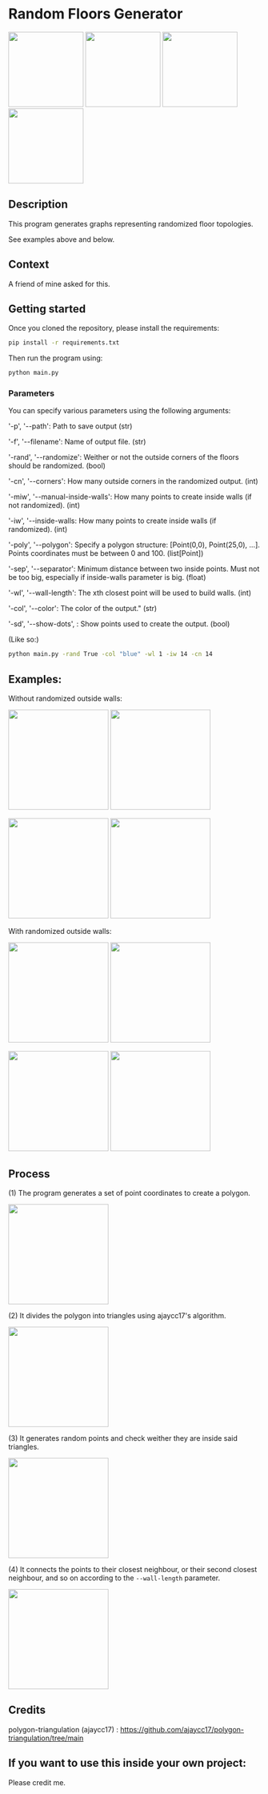 # Random Floors Generator

<p>
  <img src="https://github.com/EmaCerez/RandFloor_Generator/assets/114211762/856714c0-062f-4bc5-adb1-116fc82594d2" width="150">
  <img src="https://github.com/EmaCerez/RandFloor_Generator/assets/114211762/11c2bb43-1721-40b2-af28-7ac8fcf167c3" width="150">
  <img src="https://github.com/EmaCerez/RandFloor_Generator/assets/114211762/34dafae5-cdaa-4054-a24d-17c38f09aba0" width="150">
  <img src="https://github.com/EmaCerez/RandFloor_Generator/assets/114211762/a309c9b6-5ad7-4f32-a062-8026595fb870" width="150">
</p>

## Description

This program generates graphs representing randomized floor topologies.

See examples above and below.

## Context

A friend of mine asked for this.

## Getting started

Once you cloned the repository, please install the requirements:

```bash
pip install -r requirements.txt
```

Then run the program using:

```bash
python main.py
```

### Parameters

You can specify various parameters using the following arguments:

'-p', '--path': Path to save output (str)

'-f', '--filename': Name of output file. (str)

'-rand', '--randomize': Weither or not the outside corners of the floors should be randomized. (bool)

'-cn', '--corners': How many outside corners in the randomized output. (int)

'-miw', '--manual-inside-walls': How many points to create inside walls (if not randomized). (int)

'-iw', '--inside-walls: How many points to create inside walls (if randomized). (int)

'-poly', '--polygon': Specify a polygon structure: [Point(0,0), Point(25,0), ...]. Points coordinates must be between 0 and 100. (list[Point])

'-sep', '--separator': Minimum distance between two inside points. Must not be too big, especially if inside-walls parameter is big. (float)

'-wl', '--wall-length': The xth closest point will be used to build walls. (int)

'-col', '--color': The color of the output." (str)

'-sd', '--show-dots', : Show points used to create the output. (bool)

(Like so:)

```bash
python main.py -rand True -col "blue" -wl 1 -iw 14 -cn 14
```



## Examples:

Without randomized outside walls:

<p float="left">
  <img src="https://media.discordapp.net/attachments/1130852949757800448/1136455267807133706/image.png?width=512&height=384" width="200"/>
  <img src="https://media.discordapp.net/attachments/1130852949757800448/1136455268042035241/image.png?width=512&height=384" width="200"/>
</p>

<p float="left">
  <img src="https://media.discordapp.net/attachments/1130852949757800448/1136455268276912228/image.png?width=512&height=384" width="200"/>
  <img src="https://media.discordapp.net/attachments/1130852949757800448/1136455268729901137/image.png?width=512&height=384" width="200"/>
</p>

With randomized outside walls:

<p float="left">
  <img src="https://media.discordapp.net/attachments/1130852949757800448/1136456848145391707/image.png?width=512&height=384" width="200"/>
  <img src="https://media.discordapp.net/attachments/1130852949757800448/1136456851253370930/image.png?width=512&height=384" width="200"/>
</p>

<p float="left">
  <img src="https://media.discordapp.net/attachments/1130852949757800448/1136456851823796235/image.png?width=512&height=384" width="200"/>
  <img src="https://media.discordapp.net/attachments/1130852949757800448/1136456852104810636/image.png?width=512&height=384" width="200"/>
</p>


## Process

(1) The program generates a set of point coordinates to create a polygon.

<img src="https://media.discordapp.net/attachments/301435638316793857/1136442230459072632/image.png?width=512&height=384" width="200"/>

(2) It divides the polygon into triangles using ajaycc17's algorithm.

<img src="https://media.discordapp.net/attachments/301435638316793857/1136442249668997301/image.png?width=512&height=384" width="200"/>

(3) It generates random points and check weither they are inside said triangles.

<img src="https://media.discordapp.net/attachments/1130852949757800448/1136442473707737118/image.png?width=512&height=384" width="200"/>

(4) It connects the points to their closest neighbour, or their second closest neighbour, and so on according to the `--wall-length` parameter.

<img src="https://media.discordapp.net/attachments/301435638316793857/1136442289942712340/image.png?width=512&height=384" width="200"/>


## Credits

polygon-triangulation (ajaycc17) : https://github.com/ajaycc17/polygon-triangulation/tree/main


## If you want to use this inside your own project:

Please credit me.
